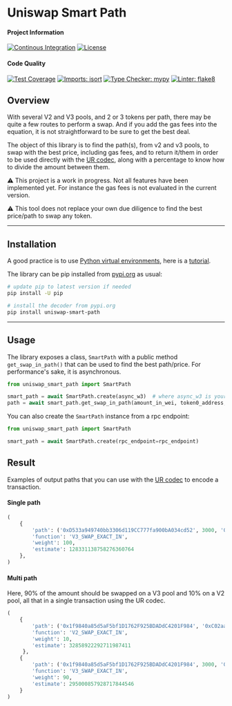 # Uniswap Smart Path

#### Project Information
[![Continous Integration](https://github.com/Elnaril/uniswap-smart-path/actions/workflows/ci.yml/badge.svg)](https://github.com/Elnaril/uniswap-smart-path/actions/workflows/ci.yml)
[![License](https://img.shields.io/github/license/Elnaril/uniswap-smart-path)](https://github.com/Elnaril/uniswap-smart-path/blob/master/LICENSE)

#### Code Quality
[![Test Coverage](https://img.shields.io/badge/dynamic/json?color=blueviolet&label=coverage&query=%24.totals.percent_covered_display&suffix=%25&url=https%3A%2F%2Fraw.githubusercontent.com%2FElnaril%2Funiswap-smart-path%2Fmaster%2Fcoverage.json)](https://github.com/Elnaril/uniswap-smart-path/blob/master/coverage.json)
[![Imports: isort](https://img.shields.io/badge/%20imports-isort-%231674b1?style=flat&labelColor=ef8336)](https://pycqa.github.io/isort/)
[![Type Checker: mypy](https://img.shields.io/badge/%20type%20checker-mypy-%231674b1?style=flat&labelColor=ef8336)](https://mypy-lang.org/)
[![Linter: flake8](https://img.shields.io/badge/%20linter-flake8-%231674b1?style=flat&labelColor=ef8336)](https://flake8.pycqa.org/en/latest/)


## Overview 

With several V2 and V3 pools, and 2 or 3 tokens per path, there may be quite a few routes to perform a swap.
And if you add the gas fees into the equation, it is not straightforward to be sure to get the best deal. 

The object of this library is to find the path(s), from v2 and v3 pools, to swap with the best price,
including gas fees, and to return it/them in order to be used directly with the [UR codec](https://github.com/Elnaril/uniswap-universal-router-decoder),
along with a percentage to know how to divide the amount between them.

⚠ This project is a work in progress. Not all features have been implemented yet.
For instance the gas fees is not evaluated in the current version.

⚠ This tool does not replace your own due diligence to find the best price/path to swap any token.

---

## Installation
A good practice is to use [Python virtual environments](https://python.readthedocs.io/en/latest/library/venv.html), here is a [tutorial](https://www.freecodecamp.org/news/how-to-setup-virtual-environments-in-python/).

The library can be pip installed from [pypi.org](https://pypi.org/project/uniswap-smart-path/) as usual:

```bash
# update pip to latest version if needed
pip install -U pip

# install the decoder from pypi.org
pip install uniswap-smart-path
```

---

## Usage

The library exposes a class, `SmartPath` with a public method `get_swap_in_path()` that can be used to find the best path/price.
For performance's sake, it is asynchronous.

```python
from uniswap_smart_path import SmartPath

smart_path = await SmartPath.create(async_w3)  # where async_w3 is your AsyncWeb3 instance
path = await smart_path.get_swap_in_path(amount_in_wei, token0_address, token1_address)

```

You can also create the `SmartPath` instance from a rpc endpoint:
```python
from uniswap_smart_path import SmartPath

smart_path = await SmartPath.create(rpc_endpoint=rpc_endpoint)

```

## Result
Examples of output paths that you can use with the [UR codec](https://github.com/Elnaril/uniswap-universal-router-decoder) to encode a transaction.

#### Single path
```python
(
    {
        'path': ('0xD533a949740bb3306d119CC777fa900bA034cd52', 3000, '0xC02aaA39b223FE8D0A0e5C4F27eAD9083C756Cc2', 3000, '0x9f8F72aA9304c8B593d555F12eF6589cC3A579A2'),
        'function': 'V3_SWAP_EXACT_IN',
        'weight': 100,
        'estimate': 128331138758276360764
    },
)
```

#### Multi path
Here, 90% of the amount should be swapped on a V3 pool and 10% on a V2 pool, all that in a single transaction using the UR codec.
```python
(
    {
        'path': ('0x1f9840a85d5aF5bf1D1762F925BDADdC4201F984', '0xC02aaA39b223FE8D0A0e5C4F27eAD9083C756Cc2'),
        'function': 'V2_SWAP_EXACT_IN',
        'weight': 10,
        'estimate': 32858922292711987411
     },
    {
        'path': ('0x1f9840a85d5aF5bf1D1762F925BDADdC4201F984', 3000, '0xC02aaA39b223FE8D0A0e5C4F27eAD9083C756Cc2'),
        'function': 'V3_SWAP_EXACT_IN',
        'weight': 90,
        'estimate': 295000857928717844546
    }
)
```

